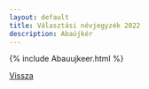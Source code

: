 ```yaml
---
layout: default
title: Választási névjegyzék 2022
description: Abaújkér
---
```


{% include Abauujkeer.html %}

[Vissza](./)